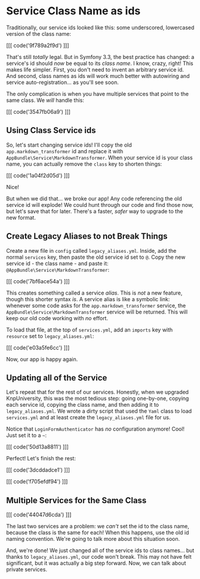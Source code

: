 # Service Class Name as ids

Traditionally, our service ids looked like this: some underscored, lowercased version
of the class name:

[[[ code('9f789a2f9d') ]]]

That's still *totally* legal. But in Symfony 3.3, the best practice has changed:
a service's id should *now* be equal to its *class name*. I know, crazy, right!
This makes life simpler. First, you don't need to invent an arbitrary service id.
And second, class names as ids will work much better with autowiring and service
auto-registration... as you'll see soon.

The only complication is when you have multiple services that point to the same class.
We *will* handle this:

[[[ code('3547fb06a9') ]]]

## Using Class Service ids

So, let's start changing service ids! I'll copy the old `app.markdown_transformer`
id and replace it with `AppBundle\Service\MarkdownTransformer`. When your service
id is your class name, you can actually remove the `class` key to shorten things:

[[[ code('1a04f2d05d') ]]]

Nice!

But when we did that... we broke our app! Any code referencing the old service
id will explode! We could hunt through our code and find those now, but let's save
that for later. There's a faster, *safer* way to upgrade to the new format.

## Create Legacy Aliases to not Break Things

Create a new file in `config` called `legacy_aliases.yml`. Inside, add the normal
`services` key, then paste the old service id set to `@`. Copy the new service
id - the class name - and paste it: `@AppBundle\Service\MarkdownTransformer`:

[[[ code('7bf6ace54a') ]]]

This creates something called a service *alias*. This is *not* a new feature, though
this shorter syntax *is*. A service alias is like a symbolic link: whenever some code
asks for the `app.markdown_transformer` service, the `AppBundle\Service\MarkdownTransformer`
service will be returned. This will keep our old code working with *no* effort.

To load that file, at the top of `services.yml`, add an `imports` key with
`resource` set to `legacy_aliases.yml`:

[[[ code('e03a5fe6cc') ]]]

Now, our app is happy again.

## Updating all of the Service

Let's repeat that for the rest of our services. Honestly, when we upgraded KnpUniversity,
this was the most tedious step: going one-by-one, copying each service id, copying
the class name, and then adding it to `legacy_aliases.yml`. We wrote a dirty script
that used the `Yaml` class to load `services.yml` and at least create the `legacy_aliases.yml`
file for us.

Notice that `LoginFormAuthenticator` has *no* configuration anymore! Cool! Just set
it to a `~`:

[[[ code('50d13a8811') ]]]

Perfect! Let's finish the rest:

[[[ code('3dcddadce1') ]]]

[[[ code('f705efdf94') ]]]

## Multiple Services for the Same Class

[[[ code('44047d6cda') ]]]

The last two services are a problem: we *can't* set the id to the class name, because
the class is the same for each! When this happens, use the old id naming convention.
We're going to talk more about this situation soon.

And, we're done! We just changed all of the service ids to class names... but thanks
to `legacy_aliases.yml`, our code won't break. This may not have felt significant,
but it was actually a big step forward. Now, we can talk about private services.
